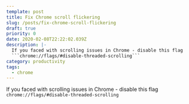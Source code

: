```yaml
---
template: post
title: Fix Chrome scroll flickering
slug: /posts/fix-chrome-scroll-flickering
draft: true
priority: 0
date: 2020-02-08T22:22:02.039Z
description: |-
  If you faced with scrolling issues in Chrome - disable this flag 
  ```chrome://flags/#disable-threaded-scrolling```
category: productivity
tags:
  - chrome
---
```


If you faced with scrolling issues in Chrome - disable this flag `chrome://flags/#disable-threaded-scrolling`

